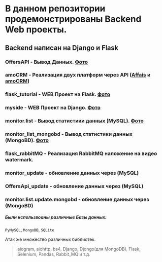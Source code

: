 В данном репозитории продемонстрированы Backend Web проекты.
========================

Backend написан на Django и Flask
-----------------------------------

### OffersAPI - Вывод Данных. [Фото](https://github.com/Alberts1995/backendWeb/blob/main/OffersAPI/image.png)
### amoCRM - Реализация двух платформ через API ([Affais](https://api.affise.com/docs3.1/) и [amoCRM](https://www.amocrm.ru/developers/content/crm_platform/platform-abilities))
### flask_tutorial - WEB Проект на Flask. [Фото](https://github.com/Alberts1995/backendWeb/blob/main/flask_tutorial/image.png)
### myside - WEB Проект на Django. [Фото](https://github.com/Alberts1995/backendWeb/blob/main/myside/image.png)
### monitor.list - Вывод статистики данных (MySQL). [Фото](https://github.com/Alberts1995/backendWeb/blob/main/monitor.list/image.png)
### monitor_list_mongobd - Вывод статистики данных (MongoBD). [Фото](https://github.com/Alberts1995/backendWeb/blob/main/monitor.list/image.png)
### flask_rabbitMQ - Реализация RabbitMQ наложение на видео watermark.
### monitor_update - обновление данных через (MySQL)
### OffersApi_update - обновление данных через (MySQL)
### monitor.list.update.mongobd - обновление данных через (MongoBD)
##### Были использвоаны различные Базы данных:
`PyMySQL`, `MongoDB`, `SQLite`

Атак же множество различных библиотек.
> aiogram, aiohttp, bs4, Django, Djongo(для MongoDB), Flask, Selenium, Pandas, Rabbit_MQ и т.д.
